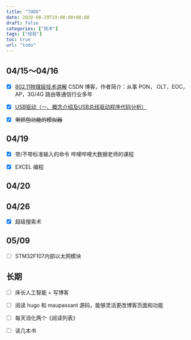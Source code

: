 ```yaml
---
title: "TODO"
date: 2020-08-29T19:00:00+08:00
draft: false
categories: ["技术"]
tags: ["经验"]
toc: true
url: "todo"
---
```


## 04/15～04/16

- [x] [802.11物理层技术讲解](https://blog.csdn.net/weixin_42353331/article/details/86504529) CSDN 博客，作者简介：从事 PON， OLT，EOC，AP，3G/4G 路由等通信行业多年
- [x] [USB驱动（一、概念介绍及USB总线驱动程序代码分析）](https://blog.csdn.net/study_deer/article/details/78480764)
- [x] ~~带抓包功能的模拟器~~



## 04/19

- [x] 带/不带标准输入的命令 哔哩哔哩大数据老师的课程
- [x] EXCEL 编程



## 04/20





## 04/26

- [x] 超级搜索术



## 05/09

- [ ] STM32F107内部以太网模块



## 长期

- [ ] 床长人工智能 + 写博客
- [ ] 阅读 hugo 和 maupassant 源码，能够灵活更改博客页面和功能
- [ ] 每天消化两个《阅读列表》
- [ ] 读几本书

